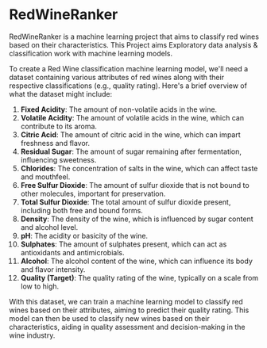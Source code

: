 # RedWineRanker
RedWineRanker is a machine learning project that aims to classify red wines based on their characteristics. This Project aims Exploratory data analysis &amp; classification work with machine learning models.

To create a Red Wine classification machine learning model, we'll need a dataset containing various attributes of red wines along with their respective classifications (e.g., quality rating). Here's a brief overview of what the dataset might include:

1. **Fixed Acidity**: The amount of non-volatile acids in the wine.
2. **Volatile Acidity**: The amount of volatile acids in the wine, which can contribute to its aroma.
3. **Citric Acid**: The amount of citric acid in the wine, which can impart freshness and flavor.
4. **Residual Sugar**: The amount of sugar remaining after fermentation, influencing sweetness.
5. **Chlorides**: The concentration of salts in the wine, which can affect taste and mouthfeel.
6. **Free Sulfur Dioxide**: The amount of sulfur dioxide that is not bound to other molecules, important for preservation.
7. **Total Sulfur Dioxide**: The total amount of sulfur dioxide present, including both free and bound forms.
8. **Density**: The density of the wine, which is influenced by sugar content and alcohol level.
9. **pH**: The acidity or basicity of the wine.
10. **Sulphates**: The amount of sulphates present, which can act as antioxidants and antimicrobials.
11. **Alcohol**: The alcohol content of the wine, which can influence its body and flavor intensity.
12. **Quality (Target)**: The quality rating of the wine, typically on a scale from low to high.

With this dataset, we can train a machine learning model to classify red wines based on their attributes, aiming to predict their quality rating. This model can then be used to classify new wines based on their characteristics, aiding in quality assessment and decision-making in the wine industry.
